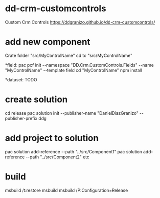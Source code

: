 # dd-crm-customcontrols
Custom Crm Controls
https://ddgranizo.github.io/dd-crm-customcontrols/

# add new component

Crate folder "src/MyControlName"
cd to "src/MyControlName"

*field:
pac pcf init --namespace "DD.Crm.CustomControls.Fields" --name "MyControlName" --template field
cd "MyControlName"
npm install


*dataset:
TODO

# create solution
cd release
pac solution init --publisher-name "DanielDiazGranizo" --publisher-prefix ddg

# add project to solution 
pac solution add-reference --path "../src/Component1"
pac solution add-reference --path "../src/Component2"
etc

# build

msbuild /t:restore
msbuild
msbuild /P:Configuration=Release



